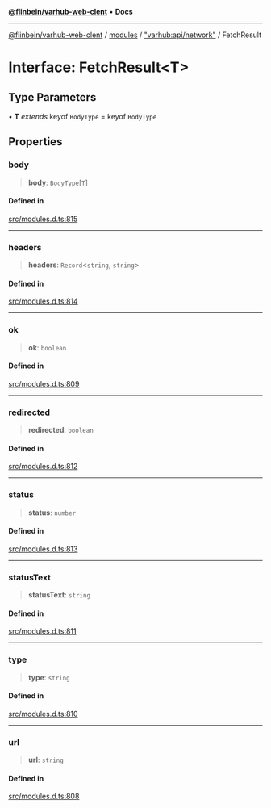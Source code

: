 [**@flinbein/varhub-web-clent**](../../../../README.md) • **Docs**

***

[@flinbein/varhub-web-clent](../../../../modules.md) / [modules](../../../README.md) / ["varhub:api/network"](../README.md) / FetchResult

# Interface: FetchResult\<T\>

## Type Parameters

• **T** *extends* keyof `BodyType` = keyof `BodyType`

## Properties

### body

> **body**: `BodyType`\[`T`\]

#### Defined in

[src/modules.d.ts:815](https://github.com/flinbein/varhub-web-client/blob/aa44d85b8fc9ef58d47827a2d69f4ed0b37f6112/src/modules.d.ts#L815)

***

### headers

> **headers**: `Record`\<`string`, `string`\>

#### Defined in

[src/modules.d.ts:814](https://github.com/flinbein/varhub-web-client/blob/aa44d85b8fc9ef58d47827a2d69f4ed0b37f6112/src/modules.d.ts#L814)

***

### ok

> **ok**: `boolean`

#### Defined in

[src/modules.d.ts:809](https://github.com/flinbein/varhub-web-client/blob/aa44d85b8fc9ef58d47827a2d69f4ed0b37f6112/src/modules.d.ts#L809)

***

### redirected

> **redirected**: `boolean`

#### Defined in

[src/modules.d.ts:812](https://github.com/flinbein/varhub-web-client/blob/aa44d85b8fc9ef58d47827a2d69f4ed0b37f6112/src/modules.d.ts#L812)

***

### status

> **status**: `number`

#### Defined in

[src/modules.d.ts:813](https://github.com/flinbein/varhub-web-client/blob/aa44d85b8fc9ef58d47827a2d69f4ed0b37f6112/src/modules.d.ts#L813)

***

### statusText

> **statusText**: `string`

#### Defined in

[src/modules.d.ts:811](https://github.com/flinbein/varhub-web-client/blob/aa44d85b8fc9ef58d47827a2d69f4ed0b37f6112/src/modules.d.ts#L811)

***

### type

> **type**: `string`

#### Defined in

[src/modules.d.ts:810](https://github.com/flinbein/varhub-web-client/blob/aa44d85b8fc9ef58d47827a2d69f4ed0b37f6112/src/modules.d.ts#L810)

***

### url

> **url**: `string`

#### Defined in

[src/modules.d.ts:808](https://github.com/flinbein/varhub-web-client/blob/aa44d85b8fc9ef58d47827a2d69f4ed0b37f6112/src/modules.d.ts#L808)

